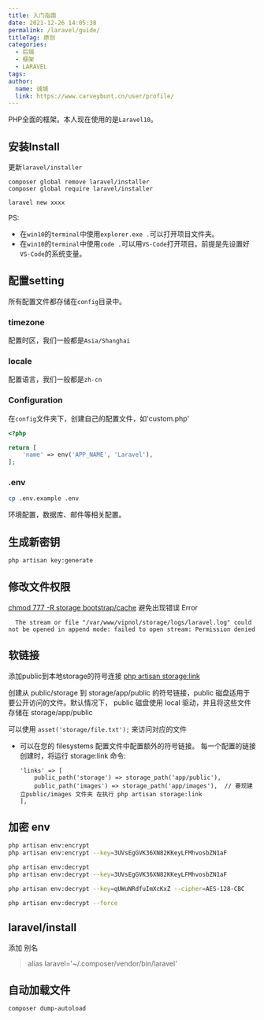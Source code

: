 ```yaml
---
title: 入门指南
date: 2021-12-26 14:05:38
permalink: /laravel/guide/
titleTag: 原创
categories: 
  - 后端
  - 框架
  - LARAVEL
tags: 
author: 
  name: 诚城
  link: https://www.carveybunt.cn/user/profile/
---
```


 PHP全面的框架。本人现在使用的是`Laravel10`。
 <!-- more -->

## 安装Install

更新`laravel/installer`

```shell
composer global remove laravel/installer 
composer global require laravel/installer
```

```bash
laravel new xxxx
```

PS:
  * 在`win10`的`terminal`中使用`explorer.exe .`可以打开项目文件夹。
  * 在`win10`的`terminal`中使用`code .`可以用`VS-Code`打开项目。前提是先设置好`VS-Code`的系统变量。

## 配置setting

所有配置文件都存储在`config`目录中。

### timezone
  
配置时区，我们一般都是`Asia/Shanghai`

### locale

配置语言，我们一般都是`zh-cn`

### Configuration

在`config`文件夹下，创建自己的配置文件，如'custom.php'

```php
<?php

return [
    'name' => env('APP_NAME', 'Laravel'),
];
```

### .env

  ```sh
  cp .env.example .env
  ```

  环境配置，数据库、邮件等相关配置。

## 生成新密钥

```sh
php artisan key:generate
```

## 修改文件权限

[chmod 777 -R storage bootstrap/cache]() 避免出现错误 Error
  
      The stream or file "/var/www/vipnol/storage/logs/laravel.log" could not be opened in append mode: failed to open stream: Permission denied
## 软链接
添加public到本地storage的符号连接 [php artisan storage:link]()
  
  创建从 public/storage 到 storage/app/public 的符号链接，public 磁盘适用于要公开访问的文件。默认情况下， public 磁盘使用 local 驱动，并且将这些文件存储在 storage/app/public
  
  可以使用 `asset('storage/file.txt');` 来访问对应的文件
  - 可以在您的 filesystems 配置文件中配置额外的符号链接。 每一个配置的链接创建时，将运行 storage:link 命令:
  
        'links' => [
            public_path('storage') => storage_path('app/public'),
            public_path('images') => storage_path('app/images'),  // 要现建立public/images 文件夹 在执行 php artisan storage:link
        ],

## 加密 env

```sh
php artisan env:encrypt
php artisan env:encrypt --key=3UVsEgGVK36XN82KKeyLFMhvosbZN1aF

php artisan env:decrypt
php artisan env:decrypt --key=3UVsEgGVK36XN82KKeyLFMhvosbZN1aF

php artisan env:decrypt --key=qUWuNRdfuImXcKxZ --cipher=AES-128-CBC

php artisan env:decrypt --force
```

## laravel/install

添加 别名

> alias laravel='~/.composer/vendor/bin/laravel'

## 自动加载文件

```sh
composer dump-autoload
```
